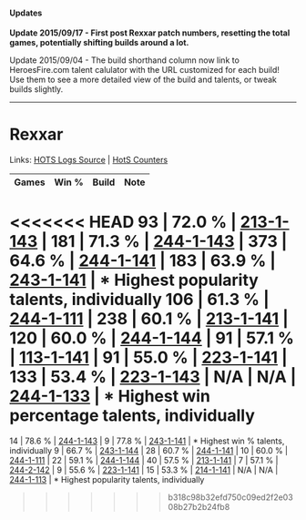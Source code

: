#### Updates
**Update 2015/09/17 - First post Rexxar patch numbers, resetting the total games, potentially shifting builds around a lot.**

Update 2015/09/04 - The build shorthand column now link to HeroesFire.com talent calulator with the URL customized for each build!  
Use them to see a more detailed view of the build and talents, or tweak builds slightly.

***

# Rexxar

Links: [HOTS Logs Source](https://www.hotslogs.com/Sitewide/HeroDetails?Hero=Rexxar) | [HotS Counters](http://hotscounters.com/#/hero/Rexxar)

Games  | Win %  | Build     | Note
-----  | -----  | -----     | ----
<<<<<<< HEAD
93     | 72.0 % | [213-1-143](http://www.heroesfire.com/hots/talent-calculator/rexxar#kHj7) | 
181    | 71.3 % | [244-1-143](http://www.heroesfire.com/hots/talent-calculator/rexxar#lTOt) | 
373    | 64.6 % | [244-1-141](http://www.heroesfire.com/hots/talent-calculator/rexxar#lTOr) | 
183    | 63.9 % | [243-1-141](http://www.heroesfire.com/hots/talent-calculator/rexxar#lQyb) | * Highest popularity talents, individually
106    | 61.3 % | [244-1-111](http://www.heroesfire.com/hots/talent-calculator/rexxar#lTON) | 
238    | 60.1 % | [213-1-141](http://www.heroesfire.com/hots/talent-calculator/rexxar#kHj5) | 
120    | 60.0 % | [244-1-144](http://www.heroesfire.com/hots/talent-calculator/rexxar#lTOu) | 
91     | 57.1 % | [113-1-141](http://www.heroesfire.com/hots/talent-calculator/rexxar#gTa5) | 
91     | 55.0 % | [223-1-141](http://www.heroesfire.com/hots/talent-calculator/rexxar#kg7b) | 
133    | 53.4 % | [223-1-143](http://www.heroesfire.com/hots/talent-calculator/rexxar#kg7d) | 
N/A    | N/A    | [244-1-133](http://www.heroesfire.com/hots/talent-calculator/rexxar#lTOj) | * Highest win percentage talents, individually
=======
14     | 78.6 % | [244-1-143](http://www.heroesfire.com/hots/talent-calculator/rexxar#lTOt) | 
9      | 77.8 % | [243-1-141](http://www.heroesfire.com/hots/talent-calculator/rexxar#lQyb) | * Highest win % talents, individually
9      | 66.7 % | [243-1-144](http://www.heroesfire.com/hots/talent-calculator/rexxar#lQye) | 
28     | 60.7 % | [244-1-141](http://www.heroesfire.com/hots/talent-calculator/rexxar#lTOr) | 
10     | 60.0 % | [244-1-111](http://www.heroesfire.com/hots/talent-calculator/rexxar#lTON) | 
22     | 59.1 % | [244-1-144](http://www.heroesfire.com/hots/talent-calculator/rexxar#lTOu) | 
40     | 57.5 % | [213-1-141](http://www.heroesfire.com/hots/talent-calculator/rexxar#kHj5) | 
7      | 57.1 % | [244-2-142](http://www.heroesfire.com/hots/talent-calculator/rexxar#lTeU) | 
9      | 55.6 % | [223-1-141](http://www.heroesfire.com/hots/talent-calculator/rexxar#kg7b) | 
15     | 53.3 % | [214-1-141](http://www.heroesfire.com/hots/talent-calculator/rexxar#kK9L) | 
N/A    | N/A    | [244-1-113](http://www.heroesfire.com/hots/talent-calculator/rexxar#lTOP) | * Highest popularity talents, individually
>>>>>>> b318c98b32efd750c09ed2f2e0308b27b2b24fb8
